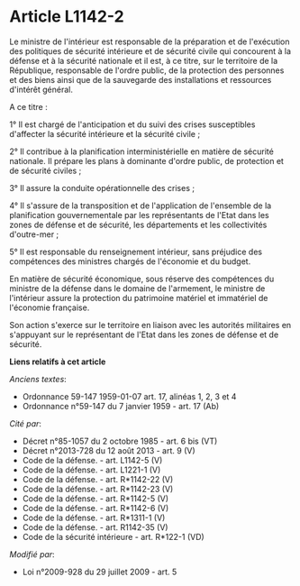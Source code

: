 # Article L1142-2

Le ministre de l'intérieur est responsable de la préparation et de l'exécution des politiques de sécurité intérieure et de
sécurité civile qui concourent à la défense et à la sécurité nationale et il est, à ce titre, sur le territoire de la
République, responsable de l'ordre public, de la protection des personnes et des biens ainsi que de la sauvegarde des
installations et ressources d'intérêt général. 

A ce titre : 

1° Il est chargé de l'anticipation et du suivi des crises susceptibles d'affecter la sécurité intérieure et la sécurité
civile ; 

2° Il contribue à la planification interministérielle en matière de sécurité nationale. Il prépare les plans à dominante
d'ordre public, de protection et de sécurité civiles ; 

3° Il assure la conduite opérationnelle des crises ; 

4° Il s'assure de la transposition et de l'application de l'ensemble de la planification gouvernementale par les
représentants de l'Etat dans les zones de défense et de sécurité, les départements et les collectivités d'outre-mer ; 

5° Il est responsable du renseignement intérieur, sans préjudice des compétences des ministres chargés de l'économie et du
budget. 

En matière de sécurité économique, sous réserve des compétences du ministre de la défense dans le domaine de l'armement, le
ministre de l'intérieur assure la protection du patrimoine matériel et immatériel de l'économie française. 

Son action s'exerce sur le territoire en liaison avec les autorités militaires en s'appuyant sur le représentant de l'Etat
dans les zones de défense et de sécurité.

**Liens relatifs à cet article**

_Anciens textes_:

  - Ordonnance 59-147 1959-01-07 art. 17, alinéas 1, 2, 3 et 4
  - Ordonnance n°59-147 du 7 janvier 1959 - art. 17 (Ab)

_Cité par_:

  - Décret n°85-1057 du 2 octobre 1985 - art. 6 bis (VT)
  - Décret n°2013-728 du 12 août 2013 - art. 9 (V)
  - Code de la défense. - art. L1142-5 (V)
  - Code de la défense. - art. L1221-1 (V)
  - Code de la défense. - art. R*1142-22 (V)
  - Code de la défense. - art. R*1142-23 (V)
  - Code de la défense. - art. R*1142-5 (V)
  - Code de la défense. - art. R*1142-6 (V)
  - Code de la défense. - art. R*1311-1 (V)
  - Code de la défense. - art. R1142-35 (V)
  - Code de la sécurité intérieure - art. R*122-1  (VD)

_Modifié par_:

  - Loi n°2009-928 du 29 juillet 2009 - art. 5
